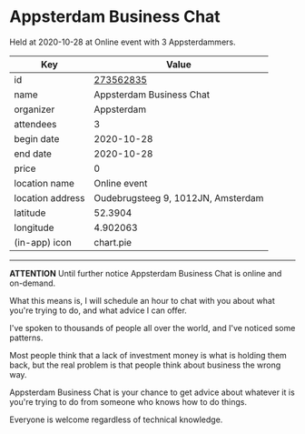 # Appsterdam Business Chat
Held at 2020-10-28 at Online event with 3 Appsterdammers.
        
|Key|Value
|---|---|
|id|[273562835](https://www.meetup.com/appsterdam/events/273562835/)|
|name|Appsterdam Business Chat|
|organizer|Appsterdam|
|attendees|3|
|begin date|2020-10-28|
|end date|2020-10-28|
|price|0|
|location name|Online event|
|location address|Oudebrugsteeg 9, 1012JN, Amsterdam|
|latitude|52.3904|
|longitude|4.902063|
|(in-app) icon|chart.pie|

---

**ATTENTION** Until further notice Appsterdam Business Chat is online and on-demand.

What this means is, I will schedule an hour to chat with you about what you're trying to do, and what advice I can offer.

I've spoken to thousands of people all over the world, and I've noticed some patterns.

Most people think that a lack of investment money is what is holding them back, but the real problem is that people think about business the wrong way.

Appsterdam Business Chat is your chance to get advice about whatever it is you're trying to do from someone who knows how to do things.

Everyone is welcome regardless of technical knowledge.


